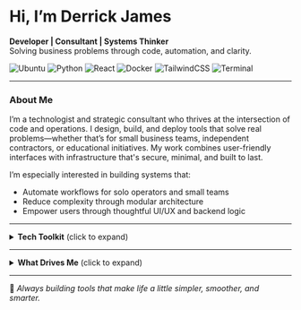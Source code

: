 
#  Hi, I’m Derrick James

**Developer | Consultant | Systems Thinker**  
Solving business problems through code, automation, and clarity.

![Ubuntu](https://img.shields.io/badge/Linux-Ubuntu%2022.04-333?logo=ubuntu&logoColor=orange)
![Python](https://img.shields.io/badge/Code-Python%20%7C%20Flask-333?logo=python&logoColor=yellow)
![React](https://img.shields.io/badge/Frontend-React%20Native%20%7C%20JS-333?logo=react)
![Docker](https://img.shields.io/badge/DevOps-Docker%20%7C%20Terraform-333?logo=docker)
![TailwindCSS](https://img.shields.io/badge/Styling-Tailwind%20CSS-333?logo=tailwindcss)
![Terminal](https://img.shields.io/badge/CLI-Bash%20%7C%20Taskwarrior-333?logo=gnubash&logoColor=lightgray)

---

###  About Me

I’m a technologist and strategic consultant who thrives at the intersection of code and operations. I design, build, and deploy tools that solve real problems—whether that’s for small business teams, independent contractors, or educational initiatives. My work combines user-friendly interfaces with infrastructure that's secure, minimal, and built to last.

I’m especially interested in building systems that:
- Automate workflows for solo operators and small teams
- Reduce complexity through modular architecture
- Empower users through thoughtful UI/UX and backend logic

---

<details>
<summary><strong> Tech Toolkit</strong> (click to expand)</summary>

| Layer                 | Tools & Technologies |
|------------------------|----------------------|
| **Frontend**           | HTML5, CSS3, JavaScript, React, React Native, Tailwind, Bootstrap |
| **Backend**            | Python (Flask, FastAPI), Jinja2, Node.js (basic), SQLite, PostgreSQL |
| **API & Integration**  | REST APIs, JSON, OAuth2, Webhooks, Postman |
| **DevOps & Infra**     | Docker, GitHub Actions, Nginx, systemd, Oracle Cloud (Always Free Tier), Tailscale |
| **My Environment**   | Ubuntu (22.04 LTS), Debian-based systems, dual-boot Linux/ChromeOS Flex |
| **Version Control & Tooling** | Git, GitHub, VS Code, Bash, SSH |
| **Design Philosophy**  | Clean separation of concerns, API-first architecture, secure-by-default deployment |

</details>

---

<details>
<summary><strong> What Drives Me</strong> (click to expand)</summary>

- **Problem Solving with Empathy**  
  I believe the best tools start with deep listening. My approach centers on building around real user needs.

- **Practical Innovation**  
  I use automation, scripting, and cloud infrastructure to eliminate noise and empower users—without unnecessary complexity.

- **Community-Oriented Tech**  
  From Girl Scout programs to homeschool content, I use tech to support purpose-driven, accessible solutions.

</details>

---

🔁 *Always building tools that make life a little simpler, smoother, and smarter.*



<!---
djdev3k-star/djdev3k-star is a ✨ special ✨ repository because its `README.md` (this file) appears on your GitHub profile.
You can click the Preview link to take a look at your changes.
--->
